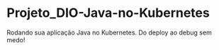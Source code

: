 # Projeto_DIO-Java-no-Kubernetes
Rodando sua aplicação Java no Kubernetes. Do deploy ao debug sem medo!
